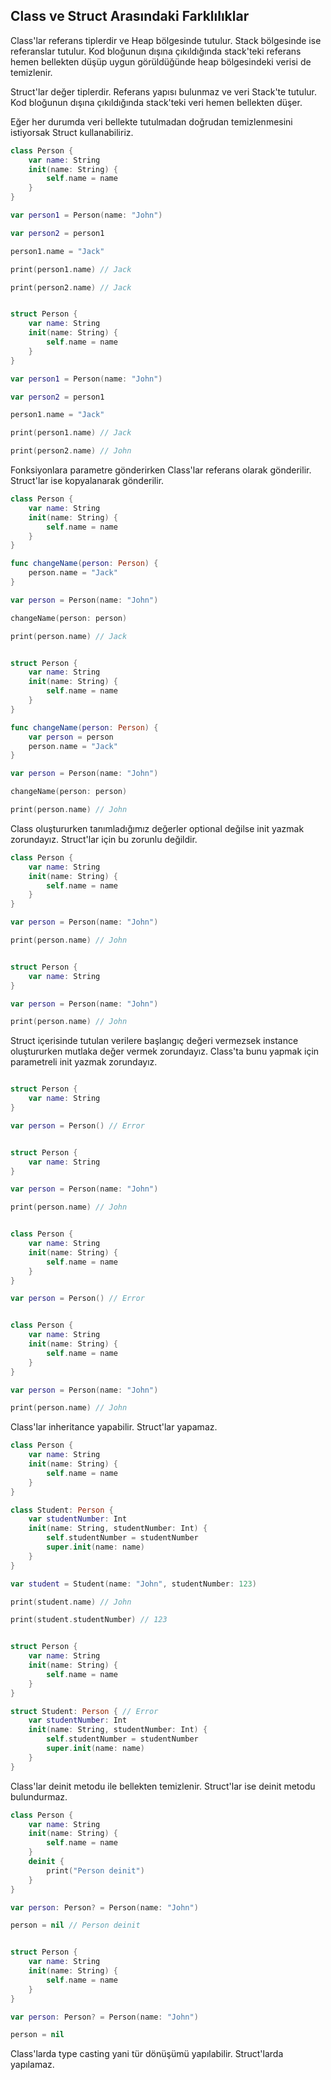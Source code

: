 ## Class ve Struct Arasındaki Farklılıklar

Class'lar referans tiplerdir ve Heap bölgesinde tutulur. Stack bölgesinde ise referanslar tutulur. Kod bloğunun dışına çıkıldığında stack'teki referans hemen bellekten düşüp uygun görüldüğünde heap bölgesindeki verisi de temizlenir. 

Struct'lar değer tiplerdir. Referans yapısı bulunmaz ve veri Stack'te tutulur. Kod bloğunun dışına çıkıldığında stack'teki veri hemen bellekten düşer.

Eğer her durumda veri bellekte tutulmadan doğrudan temizlenmesini istiyorsak Struct kullanabiliriz.

```swift
class Person {
    var name: String
    init(name: String) {
        self.name = name
    }
}

var person1 = Person(name: "John")

var person2 = person1

person1.name = "Jack"

print(person1.name) // Jack

print(person2.name) // Jack
```

```swift

struct Person {
    var name: String
    init(name: String) {
        self.name = name
    }
}

var person1 = Person(name: "John")

var person2 = person1

person1.name = "Jack"

print(person1.name) // Jack

print(person2.name) // John
```

Fonksiyonlara parametre gönderirken Class'lar referans olarak gönderilir. Struct'lar ise kopyalanarak gönderilir.

```swift
class Person {
    var name: String
    init(name: String) {
        self.name = name
    }
}

func changeName(person: Person) {
    person.name = "Jack"
}

var person = Person(name: "John")

changeName(person: person)

print(person.name) // Jack
```

```swift

struct Person {
    var name: String
    init(name: String) {
        self.name = name
    }
}

func changeName(person: Person) {
    var person = person
    person.name = "Jack"
}

var person = Person(name: "John")

changeName(person: person)

print(person.name) // John
```

Class oluştururken tanımladığımız değerler optional değilse init yazmak zorundayız. Struct'lar için bu zorunlu değildir.

```swift
class Person {
    var name: String
    init(name: String) {
        self.name = name
    }
}

var person = Person(name: "John")

print(person.name) // John
```

```swift

struct Person {
    var name: String
}

var person = Person(name: "John")

print(person.name) // John
```

Struct içerisinde tutulan verilere başlangıç değeri vermezsek instance oluştururken mutlaka değer vermek zorundayız. Class'ta bunu yapmak için parametreli init yazmak zorundayız.

```swift

struct Person {
    var name: String
}

var person = Person() // Error
```

```swift

struct Person {
    var name: String
}

var person = Person(name: "John")

print(person.name) // John
```

```swift

class Person {
    var name: String
    init(name: String) {
        self.name = name
    }
}

var person = Person() // Error
```

```swift

class Person {
    var name: String
    init(name: String) {
        self.name = name
    }
}

var person = Person(name: "John")

print(person.name) // John
```


Class'lar inheritance yapabilir. Struct'lar yapamaz.

```swift
class Person {
    var name: String
    init(name: String) {
        self.name = name
    }
}

class Student: Person {
    var studentNumber: Int
    init(name: String, studentNumber: Int) {
        self.studentNumber = studentNumber
        super.init(name: name)
    }
}

var student = Student(name: "John", studentNumber: 123)

print(student.name) // John

print(student.studentNumber) // 123
```

```swift

struct Person {
    var name: String
    init(name: String) {
        self.name = name
    }
}

struct Student: Person { // Error
    var studentNumber: Int
    init(name: String, studentNumber: Int) {
        self.studentNumber = studentNumber
        super.init(name: name)
    }
}
```

Class'lar deinit metodu ile bellekten temizlenir. Struct'lar ise deinit metodu bulundurmaz.

```swift
class Person {
    var name: String
    init(name: String) {
        self.name = name
    }
    deinit {
        print("Person deinit")
    }
}

var person: Person? = Person(name: "John")

person = nil // Person deinit
```

```swift

struct Person {
    var name: String
    init(name: String) {
        self.name = name
    }
}

var person: Person? = Person(name: "John")

person = nil
```

Class'larda type casting yani tür dönüşümü yapılabilir. Struct'larda yapılamaz.





